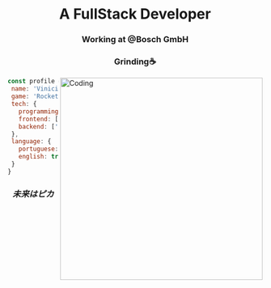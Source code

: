 <h1 align="center">A FullStack Developer</h3>

<div align="center">
  
  <h3> Working at @Bosch GmbH </h2>
  <h3> Grinding☕ </h2>
  
</div>
<div >
  <p>  <img alt="Coding" align="right" width="400" src="https://media1.giphy.com/media/5Z679ITUbZTodxmd9d/giphy.gif?cid=ecf05e47cfel3jp1rpqvmwyp1myf94hwaxtappeznm4qmy2s&rid=giphy.gif&ct=g"></p>

</div>
 

 ```javascript
const profile = {
  name: 'Vinicius Prates',
  game: 'Rocket League',
  tech: {
    programming: ['TS' , 'JS'],
    frontend: ['React', 'Tailwindcss', 'SCSS'],
    backend: ['Node', 'TRPC', 'Express', 'Prisma']
  },
  language: {
    portuguese: true,
    english: true,
  }
}
```

<div align="center">
  <h3 text="center"><i>未来はピカ</i></h3>
</div>
  



